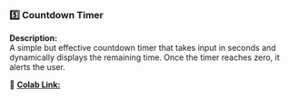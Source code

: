 ### 5️⃣ Countdown Timer  
**Description:**  
A simple but effective countdown timer that takes input in seconds and dynamically displays the remaining time. Once the timer reaches zero, it alerts the user.  

🔗 [**Colab Link:**](https://colab.research.google.com/drive/1c8GSBYPbxGMCK3UoImuTQBzyksPYUJOn?usp=sharing)